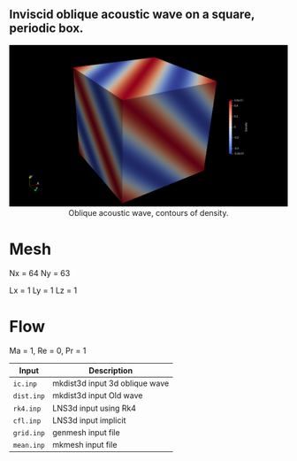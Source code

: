## Inviscid oblique acoustic wave on a square, periodic box.

<p align=center>
<img src=https://github.com/sscollis/lns3d/blob/master/test/3d/3d.png>
<br>Oblique acoustic wave, contours of density.</p>

# Mesh

Nx = 64
Ny = 63

Lx = 1
Ly = 1
Lz = 1

# Flow 

Ma = 1, Re = 0, Pr = 1

Input      | Description
-----------|-------------------------------
`ic.inp`   | mkdist3d input 3d oblique wave
`dist.inp` | mkdist3d input Old wave
`rk4.inp`  | LNS3d input using Rk4
`cfl.inp`  | LNS3d input implicit
`grid.inp` | genmesh input file
`mean.inp` | mkmesh input file

